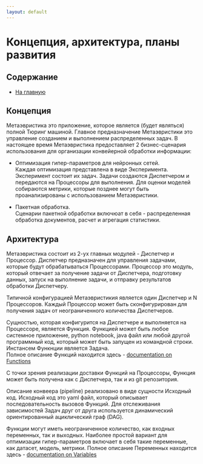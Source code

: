 ```yaml
---
layout: default
---
```


# Концепция, архитектура, планы развития

## Содержание

- [На главную](/index)

## Концепция
Метаэвристика это приложение, которое является (будет являться) полной Тюринг машиной. 
Главное предназначение Метаэвристики это управление созданием и выполнением распределенных задач. 
В настоящее время Метаэвристика предоставляет 2 бизнес-сценария использования для организации 
конвейерной обработки информации:
 - Оптимизация гипер-параметров для нейронных сетей. \
   Каждая оптимизация представлена в виде Эксперимента. Эксперимент состоит их задач. 
   Задачи создаются Диспетчером и передаются на Процессоры для выполнения. 
   Для оценки моделей собираются метрики, 
   которые позднее могут быть проанализированы с использованием Метаэвристики.
 
 - Пакетная обработка. \
   Сценарии пакетной обработки включюат в себя - распределенная обработка документов, расчет и агрегация статистики. 


## Архитектура
Метаэвристика состоит из 2-ух главных модулей - Диспетчер и Процессор.
Диспетчер предназначен для управления задачами, которые будут обрабатываться Процессорами.
Процессор это модуль, который отвечает за получение задачи от Диспетчера, подготовку данных, 
запуск на выполнение задачи, и отправку результатов обработки Диспетчеру.  


Типичной конфигурацией Метаэвристикия является один Диспетчер и N Процессоров. Каждый Процессор может быть 
сконфигурирован для получения задач от неограниченного количества Диспетчеров. 


Сущностью, которая конфигурится на Диспетчере и выполняется на Процессоре, является Функция.
Функцией может быть любое системное приложение, python notebook, java файл 
или любой другой программный код, который может быть запущен из командной строки. 
Инстансем Функнции является Задача. \
Полное описание Функций находится здесь - [documentation on Functions](/p/function)  

С точки зрения реализации доставки Функций на Процессоры, 
Функция может быть получена как с Диспетчера, так и из git репозитория. 


Описание конвеера (pipeline) реализовано в виде сущности Исходный код. Исходный код это yaml файл, 
который описывает последовательность вызовов Функций. Для отслеживания зависимостей Задач друг от друга используется
динамический ориентированный ациклический граф (DAG). 

Функции могут иметь неограниченное количество, как входных переменных, так и выходных. 
Наиболее простой вариант для оптимизации гипер-параметров включает в себя такие переменные, как датасет, модель, метрики.
Полное описание Переменных находится здесь - [documentation on Variables](/p/variable)

